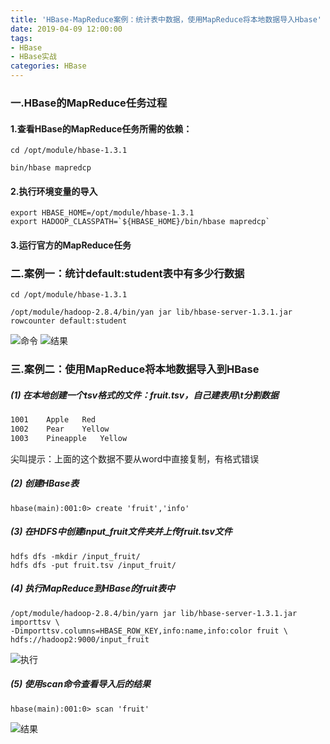 ```yaml
---
title: 'HBase-MapReduce案例：统计表中数据，使用MapReduce将本地数据导入Hbase'
date: 2019-04-09 12:00:00
tags: 
- HBase
- HBase实战
categories: HBase
---
```


### 一.HBase的MapReduce任务过程
#### 1.查看HBase的MapReduce任务所需的依赖：
```shell
cd /opt/module/hbase-1.3.1

bin/hbase mapredcp
```

#### 2.执行环境变量的导入
```shell
export HBASE_HOME=/opt/module/hbase-1.3.1
export HADOOP_CLASSPATH=`${HBASE_HOME}/bin/hbase mapredcp`
```
#### 3.运行官方的MapReduce任务

### 二.案例一：统计default:student表中有多少行数据
```shell
cd /opt/module/hbase-1.3.1

/opt/module/hadoop-2.8.4/bin/yan jar lib/hbase-server-1.3.1.jar rowcounter default:student
```
![命令](https://imgconvert.csdnimg.cn/aHR0cHM6Ly91cGxvYWQtaW1hZ2VzLmppYW5zaHUuaW8vdXBsb2FkX2ltYWdlcy80MzkxNDA3LWZjM2U1YjljNjkzYTMyYzcucG5n?x-oss-process=image/format,png)
![结果](https://imgconvert.csdnimg.cn/aHR0cHM6Ly91cGxvYWQtaW1hZ2VzLmppYW5zaHUuaW8vdXBsb2FkX2ltYWdlcy80MzkxNDA3LTQ5OTMxOWQyMWM5OThiM2QucG5n?x-oss-process=image/format,png)

### 三.案例二：使用MapReduce将本地数据导入到HBase
##### (1) 在本地创建一个tsv格式的文件：fruit.tsv，自己建表用\t分割数据 

```txt
1001	Apple	Red
1002	Pear	Yellow
1003	Pineapple	Yellow
```
尖叫提示：上面的这个数据不要从word中直接复制，有格式错误
##### (2) 创建HBase表 
```shell
hbase(main):001:0> create 'fruit','info'
```
##### (3) 在HDFS中创建input_fruit文件夹并上传fruit.tsv文件
```shell
hdfs dfs -mkdir /input_fruit/
hdfs dfs -put fruit.tsv /input_fruit/
```
##### (4) 执行MapReduce到HBase的fruit表中
```shell
/opt/module/hadoop-2.8.4/bin/yarn jar lib/hbase-server-1.3.1.jar importtsv \
-Dimporttsv.columns=HBASE_ROW_KEY,info:name,info:color fruit \
hdfs://hadoop2:9000/input_fruit
```
![执行](https://imgconvert.csdnimg.cn/aHR0cHM6Ly91cGxvYWQtaW1hZ2VzLmppYW5zaHUuaW8vdXBsb2FkX2ltYWdlcy80MzkxNDA3LTIxMDlhZTc5MGNjOTlmMzkucG5n?x-oss-process=image/format,png)

##### (5) 使用scan命令查看导入后的结果
```shell
hbase(main):001:0> scan 'fruit' 
```
![结果](https://imgconvert.csdnimg.cn/aHR0cHM6Ly91cGxvYWQtaW1hZ2VzLmppYW5zaHUuaW8vdXBsb2FkX2ltYWdlcy80MzkxNDA3LTk0OGNiNTkwY2Y2NWJhNDAucG5n?x-oss-process=image/format,png)
